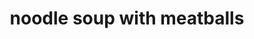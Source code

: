 ---
id: 593044f844e3ce00113dfb51
servings:
notes:
directions: 'combine ingredients for meatballs.  shape into balls.
saute onion and garlic until fragrance released.
add tomatoes.  cook until soft
add broth and knorr.  bring to boil.
add meatballs.  cook 30 minutes or until meatballs are done.
add pasta.  cook according to pasta directions.
garnish with cilantro.'
ingredients: 'meatballs:
2 lbs hamburger
1/2 t garlic powder
1/2 t pepper
1/4 t cumin
salt to taste
cilantro
soup
8 c chicken broth
angel hair pasta
cilantro
4 cloves garlic
1/2 onion - chopped
4 large tomatoes - chopped
1 cube knorr
salt to taste'
rating: 3
ease: intermediate
category: main course
href: 'https://corazoncontentoconley.com/recetas/caldo-albondigas-fideos/'
totalTime:
cookTime:
prepTime:
title: noodle soup with meatballs

path: /noodle-soup-with-meatballs
---